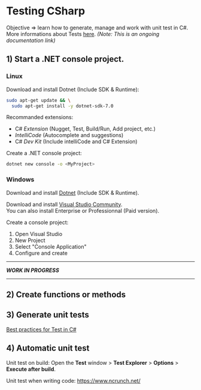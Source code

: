 # Testing CSharp

Objective => learn how to generate, manage and work with unit test in C#.
<br>
More informations about Tests [here](https://github.com/VictorMauroy/Testing-Lesson).
*(Note: This is an ongoing documentation link)*

## 1) Start a .NET console project.
### Linux
Download and install Dotnet (Include SDK & Runtime): 
```bash
sudo apt-get update && \
  sudo apt-get install -y dotnet-sdk-7.0
```

Recommanded extensions:
* C# *Extension* (Nugget, Test, Build/Run, Add project, etc.)
* *IntelliCode* (Autocomplete and suggestions)
* C# *Dev Kit* (Include intelliCode and C# Extension)

Create a .NET console project:
```bash 
dotnet new console -o <MyProject>
```
### Windows
Download and install [Dotnet](https://dotnet.microsoft.com/en-us/download) (Include SDK & Runtime).

Download and install [Visual Studio Community](https://visualstudio.microsoft.com/fr/free-developer-offers/).
<br> You can also install Enterprise or Professionnal (Paid version).

Create a console project:
1. Open Visual Studio
1. New Project
1. Select "Console Application"
1. Configure and create

-------------------------- 

***WORK IN PROGRESS***

--------------------------

## 2) Create functions or methods

## 3) Generate unit tests

[Best practices for Test in C#](https://learn.microsoft.com/en-us/dotnet/core/testing/unit-testing-best-practices)

## 4) Automatic unit test
Unit test on build: 
Open the **Test** window > **Test Explorer** > **Options** > **Execute after build**.

Unit test when writing code: https://www.ncrunch.net/
